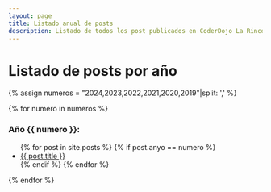 ```yaml
---
layout: page
title: Listado anual de posts
description: Listado de todos los post publicados en CoderDojo La Rinconada, filtrados por año.
---
```

<h1 class="titulo">Listado de posts por año</h1>

<!-- <a class="boton-negro-verde" href="{{ site.baseurl }}/noticias/" alt="Enlace para volver al blog">Volver al blog</a> -->

{% assign numeros = "2024,2023,2022,2021,2020,2019"|split: ',' %}

<div class="listado container">

{% for numero in numeros %} 
  <h3>Año {{ numero }}:</h3>
  <ul>
  {% for post in site.posts %}
    {% if post.anyo == numero %}
      <li><a href="{{ post.url }}">{{ post.title }}</a></li>
    {% endif %}
  {% endfor %}
  </ul>
{% endfor %}

</div>
